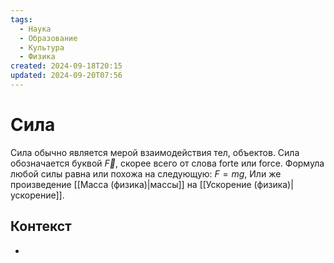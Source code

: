 ```yaml
---
tags:
  - Наука
  - Образование
  - Культура
  - Физика
created: 2024-09-18T20:15
updated: 2024-09-20T07:56
---
```

# Сила
Сила обычно является мерой взаимодействия тел, объектов. 
Сила обозначается буквой $\overrightarrow{F}$, скорее всего от слова forte или force. Формула любой силы равна или похожа на следующую:
$F = mg$, 
Или же произведение [[Масса (физика)|массы]] на [[Ускорение (физика)|ускорение]].


## Контекст
- 

